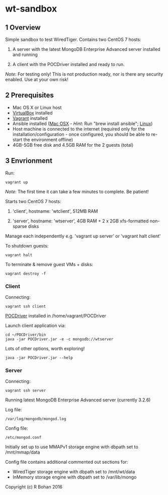 # wt-sandbox

## 1 Overview

Simple sandbox to test WiredTiger. Contains two CentOS 7 hosts:

1. A server with the latest MongoDB Enterprise Advanced server installed and running

2. A client with the POCDriver installed and ready to run.

*Note*: For testing only! This is not production ready, nor is there any security enabled. Use at your own risk!

## 2 Prerequisites

* Mac OS X or Linux host
* [VirtualBox](https://www.virtualbox.org/wiki/Downloads) installed
* [Vagrant](https://www.vagrantup.com/downloads.html) installed
* Ansible installed ([Mac OSX](https://valdhaus.co/writings/ansible-mac-osx/) - _Hint_: Run "brew install ansible";  [Linux](http://docs.ansible.com/ansible/intro_installation.html))
* Host machine is connected to the internet (required only for the installation/configuration - once configured, you should be able to re-start the environment offline)
* 4GB-5GB free disk and 4.5GB RAM for the 2 guests (total)

## 3 Envrionment

Run:

    vagrant up

*Note*: The first time it can take a few minutes to complete. Be patient!

Starts two CentOS 7 hosts:

1. 'client', hostname: 'wtclient', 512MB RAM

2. 'server', hostname: 'wtserver', 4GB RAM + 2 x 2GB xfs-formatted non-sparse disks

Manage each independently e.g. 'vagrant up server' or 'vagrant halt client'

To shutdown guests:

    vagrant halt

To terminate & remove guest VMs + disks:

    vagrant destroy -f

### Client

Connecting:

    vagrant ssh client

[POCDriver](https://github.com/johnlpage/POCDriver) installed in /home/vagrant/POCDriver

Launch client application via:

    cd ~/POCDriver/bin
    java -jar POCDriver.jar -e -c mongodb://wtserver

Lots of other options, worth exploring!

    java -jar POCDriver.jar --help

### Server

Connecting:

    vagrant ssh server

Running latest MongoDB Enterprise Advanced server (currently 3.2.6)

Log file:

    /var/log/mongodb/mongod.log

Config file:

    /etc/mongod.conf

Initially set up to use MMAPv1 storage engine with dbpath set to /mnt/mmap/data

Config file contains additional commented out sections for:
- WiredTiger storage engine with dbpath set to /mnt/wt/data
- InMemory storage engine with dbpath set to /var/lib/mongo

Copyright (c) R Bohan 2016
